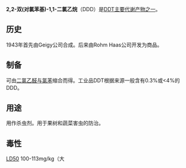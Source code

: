 **2,2-双(对氯苯基)-1,1-二氯乙烷**（DDD）是[DDT主要代谢产物之一](https://zh.wikipedia.org/wiki/DDT "wikilink")。

## 历史

1943年首先由Geigy公司合成。后来由Rohm Haas公司开发为商品。

## 制备

可由[二氯乙醛与](https://zh.wikipedia.org/wiki/二氯乙醛 "wikilink")[氯苯](../Page/氯苯.md "wikilink")缩合而得。工业品DDT根据来源一般含有0.3%或\<4%的DDD。

## 用途

用作杀虫剂。用于果树和蔬菜害虫的防治。

## 毒性

[LD50](https://zh.wikipedia.org/wiki/LD50 "wikilink") 100-113mg/kg（大